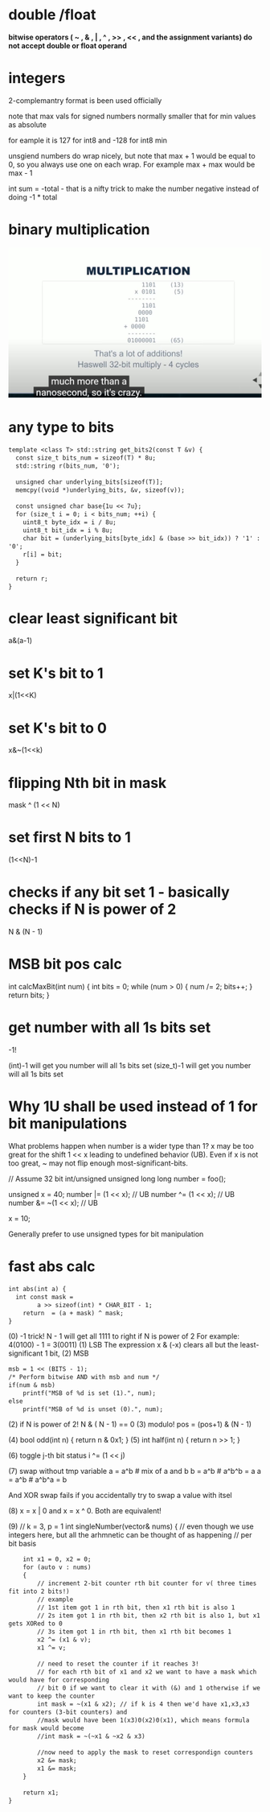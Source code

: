 # double /float

**bitwise operators ( ~ , & , | , ^ , >> , << , and the assignment variants) do not accept double or float operand**

# integers

2-complemantry format is been used officially

note that max vals for signed numbers normally smaller that for min values as absolute

for eample it is 127 for int8 and -128 for int8 min

unsgiend numbers do wrap nicely, but note that max + 1 would be equal to 0, so you always use one on each wrap. For example max + max would be max - 1

int sum = -total - that is a nifty trick to make the number negative instead of doing -1 * total


# binary multiplication

![](images/asm/binary_multiplications.JPG)

# any type to bits

```
template <class T> std::string get_bits2(const T &v) {
  const size_t bits_num = sizeof(T) * 8u;
  std::string r(bits_num, '0');

  unsigned char underlying_bits[sizeof(T)];
  memcpy((void *)underlying_bits, &v, sizeof(v));

  const unsigned char base{1u << 7u};
  for (size_t i = 0; i < bits_num; ++i) {
    uint8_t byte_idx = i / 8u;
    uint8_t bit_idx = i % 8u;
    char bit = (underlying_bits[byte_idx] & (base >> bit_idx)) ? '1' : '0';
    r[i] = bit;
  }

  return r;
}
```

# clear least significant bit
a&(a-1)

# set K's bit to 1
x|(1<<K)

# set K's bit to 0

x&~(1<<k)

# flipping Nth bit in mask

mask ^ (1 << N)

# set first N bits to 1

(1<<N)-1


# checks if any bit set 1 - basically checks if N is power of 2

N & (N - 1)

# MSB bit pos calc

   int calcMaxBit(int num) {
        int bits = 0;
        while (num > 0) {
            num /= 2;
            bits++;
        }
        return bits;
    }

# get number with all 1s bits set

-1!

(int)-1 will get you number will all 1s bits set
(size_t)-1 will get you number will all 1s bits set

#  Why 1U shall be used instead of 1 for bit manipulations

What problems happen when number is a wider type than 1?
x may be too great for the shift 1 << x leading to undefined behavior (UB). Even if x is not too great, ~ may not flip enough most-significant-bits.

// Assume 32 bit int/unsigned
unsigned long long number = foo();

unsigned x = 40; 
number |= (1 << x);  // UB
number ^= (1 << x);  // UB
number &= ~(1 << x); // UB

x = 10;

Generally prefer to use unsigned types for bit manipulation


# fast abs calc

```
int abs(int a) {
  int const mask = 
        a >> sizeof(int) * CHAR_BIT - 1;
    return  = (a + mask) ^ mask;
}
```



(0) -1 trick! N - 1 will get all 1111 to right if N is power of 2
 For example: 4(0100) - 1 = 3(0011)
(1) LSB The expression x & (-x) clears all but the least-significant 1 bit,
(2) MSB

    msb = 1 << (BITS - 1);
    /* Perform bitwise AND with msb and num */
    if(num & msb)
        printf("MSB of %d is set (1).", num);
    else
        printf("MSB of %d is unset (0).", num);

(2) if N is power of 2! N & ( N - 1) == 0
(3) modulo!  pos = (pos+1) & (N - 1)

(4) bool odd(int n) { return n & 0x1; }
(5) int half(int n) { return n >> 1; }

(6) toggle j-th bit status
  i ^= (1 << j)

(7) swap without tmp variable
a = a^b      # mix of a and b
b = a^b      # a^b^b = a
a = a^b      # a^b^a = b

And XOR swap fails if you accidentally try to swap a value with itsel

(8) x = x | 0 and x = x ^ 0. Both are equivalent!

(9)     // k = 3, p = 1 
    int singleNumber(vector<int>& nums)
    {
        // even though we use integers here, but all the arhmnetic can be thought of as happening
        // per bit basis
        
        int x1 = 0, x2 = 0;
        for (auto v : nums)
        {
            // increment 2-bit counter rth bit counter for v( three times fit into 2 bits!)
            // example
            // 1st item got 1 in rth bit, then x1 rth bit is also 1
            // 2s item got 1 in rth bit, then x2 rth bit is also 1, but x1 gets XORed to 0
            // 3s item got 1 in rth bit, then x1 rth bit becomes 1
            x2 ^= (x1 & v);
            x1 ^= v;
            
            // need to reset the counter if it reaches 3!
            // for each rth bit of x1 and x2 we want to have a mask which would have for corresponding
            // bit 0 if we want to clear it with (&) and 1 otherwise if we want to keep the counter
            int mask = ~(x1 & x2); // if k is 4 then we'd have x1,x3,x3 for counters (3-bit counters) and
            //mask would have been 1(x3)0(x2)0(x1), which means formula for mask would become 
            //int mask = ~(~x1 & ~x2 & x3)
            
            //now need to apply the mask to reset correspondign counters 
            x2 &= mask;
            x1 &= mask;
        }
        
        return x1;
    }